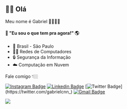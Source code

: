 ## 🖐🏼 Olá
Meu nome é Gabriel 👦🏻🇧🇷

#### 🧠 "Eu sou o que tem pra agora!"  🌎

- 📍 Brasil - São Paulo 
- 👨‍💻 Redes de Computadores 
- 🔒 Segurança da Informação 
- ☁️ Computação em Nuvem

Fale comigo 👇🏼

[![Instagram Badge](https://img.shields.io/badge/-Instagram-Magenta?style=flat-square&logo=Instagram&logoColor=white&link=https://www.instagram.com/gabrielcnn_/)](https://www.instagram.com/gabrielcnn_/) 
[![Linkedin Badge](https://img.shields.io/badge/-LinkedIn-blue?style=flat-square&logo=Linkedin&logoColor=white&link=https://www.linkedin.com/in/gabriel-reis-0512/)](https://www.linkedin.com/in/gabriel-reis-0512/)
[![Twitter Badge](https://img.shields.io/badge/-@gabrielcnn_-00acee?style=flat-square&labelColor=00acee&logo=twitter&logoColor=white&link=https://twitter.com/gabrielcnn_)](https://twitter.com/gabrielcnn_) 
[![Gmail Badge](https://img.shields.io/badge/-gabriel.reis.gr402@gmail.com-6633cc?style=flat-square&logo=Gmail&logoColor=white&link=mailto:gabriel.reis.gr402@gmailcom)](mailto:gabriel.reis.gr402@gmail.com)

![](https://www.thedummyprogrammer.com/wp-content/uploads/2019/04/myAvatar-1.png)
